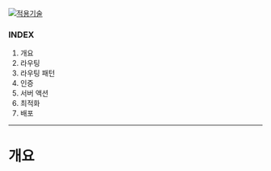 [![적용기술](https://skillicons.dev/icons?i=nextjs,ts,react)](https://skillicons.dev)

### INDEX
1. 개요
2. 라우팅
3. 라우팅 패턴
4. 인증
5. 서버 액션
6. 최적화
7. 배포

---

# 개요
